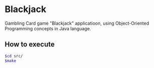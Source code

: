 # Blackjack

Gambling Card game "Blackjack" applicatioon, using Object-Oriented Programming concepts in Java language.

## How to execute

```sh
$cd src/
$make
```

